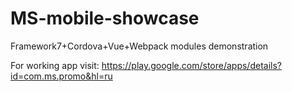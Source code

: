 # MS-mobile-showcase
Framework7+Cordova+Vue+Webpack modules demonstration

For working app visit: https://play.google.com/store/apps/details?id=com.ms.promo&hl=ru
